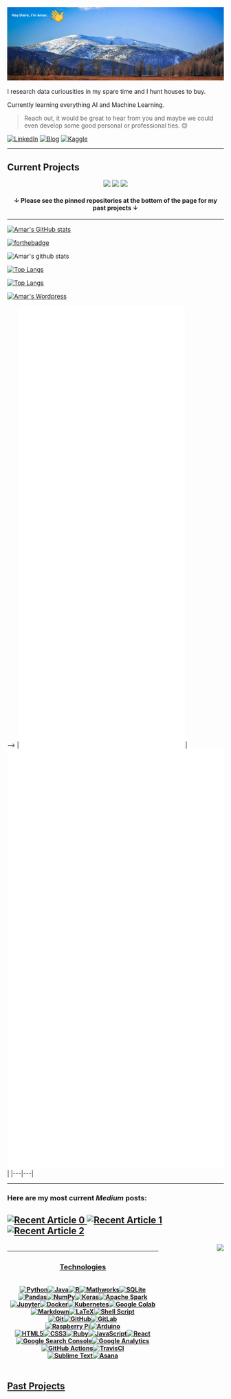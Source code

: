 <img alt="Header" src="header_image.png">

I research data curiousities in my spare time and I hunt houses to buy. 

Currently learning everything AI and Machine Learning. 


 > Reach out, it would be great to hear from you and maybe we could even develop some good personal or professional ties. 😊

<p>
<a href="https://www.linkedin.com/in/akuppannan/" target="_blank"><img alt="LinkedIn" src="https://img.shields.io/badge/linkedin-%230077B5.svg?&style=for-the-badge&logo=LinkedIn&logoColor=white" /></a> <a href="https://datatreasureblog.wordpress.com/" target="_blank"><img alt="Blog" src="https://img.shields.io/badge/WordPress-%23117AC9.svg?style=for-the-badge&logo=WordPress&logoColor=white" /></a> <a href="https://www.kaggle.com/akuppps" target="_blank"><img alt="Kaggle" src="https://img.shields.io/badge/kaggle-%2320BEFF.svg?&style=for-the-badge&logo=Kaggle&logoColor=white" /></a>
</p>

---

## Current Projects

<p align='center'>
<a href="https://github.com/akuppan1/Pet_Detection_Work"><img src="https://gh-card.dev/repos/akuppan1/Pet_Detection_Work.svg"></a>
<a href="https://github.com/akuppan1/ARMA-Time-series-Analysis-of-Real-Estate"><img src="https://gh-card.dev/repos/akuppan1/ARMA-Time-series-Analysis-of-Real-Estate.svg"></a>
<a href="https://github.com/akuppan1/Top-5-Zip-Codes-to-Invest-in-USA"><img src="https://gh-card.dev/repos/akuppan1/Top-5-Zip-Codes-to-Invest-in-USA.svg"></a>
</p>

<h4 align='center'> ↓ Please see the pinned repositories at the bottom of the page for my past projects ↓ </h4> 

---


[![Amar's GitHub stats](https://github-readme-stats.vercel.app/api?username=akuppan1&count_private=true&show_icons=true&theme=radical&hide_rank=false)](https://github.com/anuraghazra/github-readme-stats) 

[![forthebadge](https://forthebadge.com/images/badges/designed-in-etch-a-sketch.svg)](https://forthebadge.com)

![Amar's github stats](https://github-readme-stats.vercel.app/api?username=akuppan1&count_private=true&show_icons=true&?theme=solarized-dark&hide=prs,issues,contribs&show_icons=true)

[![Top Langs](https://github-readme-stats.vercel.app/api/top-langs/?username=akuppan1&hide=jupyter%20notebook&langs_count=5&layout=compact,html)](https://github.com/anuraghazra/github-readme-stats)

[![Top Langs](https://github-readme-stats.vercel.app/api/top-langs/?username=akuppan1)](https://github.com/anuraghazra/github-readme-stats)

[![Amar's Wordpress](https://github-readme-wordpress.vercel.app/?username=akuppan1&limit=3)](https://datatreasureblog.wordpress.com)



-->
|![](https://github.com/akuppan1/akuppan1/blob/main/metrics.svg)|![](https://github.com/akuppan1/akuppan1/blob/main/metrics.additional.svg)|
|---|---|



---

### Here are my most current ***Medium*** posts:

<a target="_blank" href="https://github-readme-medium-recent-article.vercel.app/medium/@akuppan1/0"><img src="https://github-readme-medium-recent-article.vercel.app/medium/@akuppan1/0" alt="Recent Article 0">
<a target="_blank" href="https://github-readme-medium-recent-article.vercel.app/medium/@akuppan1/1"><img src="https://github-readme-medium-recent-article.vercel.app/medium/@akuppan1/1" alt="Recent Article 1">
<a target="_blank" href="https://github-readme-medium-recent-article.vercel.app/medium/@akuppan1/2"><img src="https://github-readme-medium-recent-article.vercel.app/medium/@akuppan1/2" alt="Recent Article 2">
---
<img align='right' src='https://spotify-github-profile.vercel.app/api/view?uid=122096382&cover_image=true&theme=default'/>


| <h3 align='center' style='text-decoration: underline'> <u> Technologies </u> </h3> <br> <img alt="Python" src="https://img.shields.io/badge/python%20-%2314354C.svg?&style=for-the-badge&logo=python&logoColor=white"/><img alt="Java" src="https://img.shields.io/badge/java-%23ED8B00.svg?&style=for-the-badge&logo=java&logoColor=white"/><img alt="R" src="https://img.shields.io/badge/r-%23276DC3.svg?&style=for-the-badge&logo=r&logoColor=white"/><img alt='Mathworks' src="https://img.shields.io/badge/Mathworks%20-%230076A8.svg?&style=for-the-badge&logo=Mathworks&logoColor=white"/><img alt='SQLite' src="https://img.shields.io/badge/sqlite%20-%23003B57.svg?&style=for-the-badge&logo=sqlite&logoColor=white"/> <br> <img alt="Pandas" src="https://img.shields.io/badge/pandas%20-%23150458.svg?&style=for-the-badge&logo=pandas&logoColor=white" /><img alt="NumPy" src="https://img.shields.io/badge/numpy%20-%23013243.svg?&style=for-the-badge&logo=numpy&logoColor=white" /><img alt="Keras" src="https://img.shields.io/badge/Keras%20-%23D00000.svg?&style=for-the-badge&logo=Keras&logoColor=white"/><img alt="Apache Spark" src="https://img.shields.io/badge/apachespark%20-%23E25A1C.svg?&style=for-the-badge&logo=Apache-Spark&logoColor=white"/> <br> <img alt="Jupyter" src="https://img.shields.io/badge/Jupyter%20-%23F37626.svg?&style=for-the-badge&logo=Jupyter&logoColor=white" /><img alt="Docker" src="https://img.shields.io/badge/docker%20-%230db7ed.svg?&style=for-the-badge&logo=docker&logoColor=white"/><img alt="Kubernetes" src="https://img.shields.io/badge/kubernetes%20-%23326ce5.svg?&style=for-the-badge&logo=kubernetes&logoColor=white"/><img alt="Google Colab" src="https://img.shields.io/badge/googlecolab%20-%23F9AB00.svg?&style=for-the-badge&logo=Google-Colab&logoColor=white"> <br><img alt="Markdown" src="https://img.shields.io/badge/markdown-%23000000.svg?&style=for-the-badge&logo=markdown&logoColor=white"/><img alt="LaTeX" src="https://img.shields.io/badge/latex%20-%23008080.svg?&style=for-the-badge&logo=latex&logoColor=white"/><img alt="Shell Script" src="https://img.shields.io/badge/shell_script%20-%23121011.svg?&style=for-the-badge&logo=gnu-bash&logoColor=white"/> <br> <img alt="Git" src="https://img.shields.io/badge/git%20-%23F05033.svg?&style=for-the-badge&logo=git&logoColor=white"/><img alt="GitHub" src="https://img.shields.io/badge/github%20-%23121011.svg?&style=for-the-badge&logo=github&logoColor=white"/><img alt="GitLab" src="https://img.shields.io/badge/gitlab%20-%23181717.svg?&style=for-the-badge&logo=gitlab&logoColor=white"/> <br> <img alt="Raspberry Pi" src="https://img.shields.io/badge/-Raspberry%20Pi-C51A4A?style=for-the-badge&logo=Raspberry-Pi"/><img alt="Arduino" src="https://img.shields.io/badge/-Arduino-00979D?style=for-the-badge&logo=Arduino&logoColor=white"/> <br> <img alt="HTML5" src="https://img.shields.io/badge/html5%20-%23E34F26.svg?&style=for-the-badge&logo=html5&logoColor=white"/><img alt="CSS3" src="https://img.shields.io/badge/css3%20-%231572B6.svg?&style=for-the-badge&logo=css3&logoColor=white"/><img alt="Ruby" src="https://img.shields.io/badge/ruby-%23CC342D.svg?&style=for-the-badge&logo=ruby&logoColor=white"/><img alt="JavaScript" src="https://img.shields.io/badge/javascript-%23F7DF1E.svg?&style=for-the-badge&logo=javascript&logoColor=white"/><img alt="React" src="https://img.shields.io/badge/react-%2361DAFB.svg?&style=for-the-badge&logo=react&logoColor=white"/> <br> <img alt="Google Search Console" src="https://img.shields.io/badge/googlesearchconsole%20-%23458CF5?style=for-the-badge&logo=Google-Search-Console&logoColor=white"/><img alt="Google Analytics" src="https://img.shields.io/badge/googleanalytics%20-%23E37400?style=for-the-badge&logo=Google-Analytics&logoColor=white"/> <br> <img alt="GitHub Actions" src="https://img.shields.io/badge/github%20actions%20-%232671E5.svg?&style=for-the-badge&logo=github%20actions&logoColor=white"/><img alt="TravisCI" src="https://img.shields.io/badge/travisci%20-%232B2F33.svg?&style=for-the-badge&logo=travis&logoColor=white"/> <br> <img alt="Sublime Text" src="https://img.shields.io/badge/sublimetext%20-%23FF9800?style=for-the-badge&logo=Sublime-Text&logoColor=white"/><img alt="Asana" src="https://img.shields.io/badge/asana%20-%23273347?style=for-the-badge&logo=Asana&logoColor=white"/><br><br>
|---|

## Past Projects
